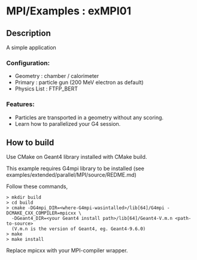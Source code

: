 MPI/Examples : exMPI01
======================

Description
-----------
A simple application

### Configuration:

- Geometry     : chamber / calorimeter
- Primary      : particle gun (200 MeV electron as default)
- Physics List : FTFP_BERT

### Features:

- Particles are transported in a geometry without any scoring.
- Learn how to parallelized your G4 session.


How to build
------------
Use CMake on Geant4 library installed with CMake build.

This example requires G4mpi library to be installed
(see examples/extended/parallel/MPI/source/REDME.md)

Follow these commands,

    > mkdir build
    > cd build
    > cmake -DG4mpi_DIR=<where-G4mpi-wasintalled>/lib[64]/G4mpi -DCMAKE_CXX_COMPILER=mpicxx \
      -DGeant4_DIR=<your Geant4 install path>/lib[64]/Geant4-V.m.n <path-to-source>
      (V.m.n is the version of Geant4, eg. Geant4-9.6.0)
    > make
    > make install

Replace mpicxx with your MPI-compiler wrapper.
